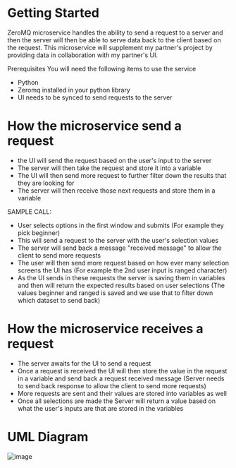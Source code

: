 # Getting Started
ZeroMQ microservice handles the ability to send a request to a server and then the server will then be able to serve data back to the client based on the request.  This microservice will supplement my partner's project by providing data in collaboration with my partner's UI.

Prerequisites
You will need the following items to use the service
- Python
- Zeromq installed in your python library
- UI needs to be synced to send requests to the server

# How the microservice send a request
- the UI will send the request based on the user's input to the server
- The server will then take the request and store it into a variable
- The UI will then send more request to further filter down the results that they are looking for
- The server will then receive those next requests and store them in a variable

SAMPLE CALL:
- User selects options in the first window and submits (For example they pick beginner)
- This will send a request to the server with the user's selection values
- The server will send back a message "received message" to allow the client to send more requests
- The user will then send more request based on how ever many selection screens the UI has (For example the 2nd user input is ranged character)
- As the UI sends in these requests the server is saving them in variables and then will return the expected results based on user selections
  (The values beginner and ranged is saved and we use that to filter down which dataset to send back)



# How the microservice receives a request
- The server awaits for the UI to send a request
- Once a request is received the UI will then store the value in the request in a variable and send back a request received message (Server needs to send back response to allow the client to send more requests)
- More requests are sent and their values are stored into variables as well
- Once all selections are made the Server will return a value based on what the user's inputs are that are stored in the variables

# UML Diagram
![image](https://user-images.githubusercontent.com/76972588/217997136-692d6e9e-e2e0-48a9-8ed7-e4d5f8ece5f0.png)
